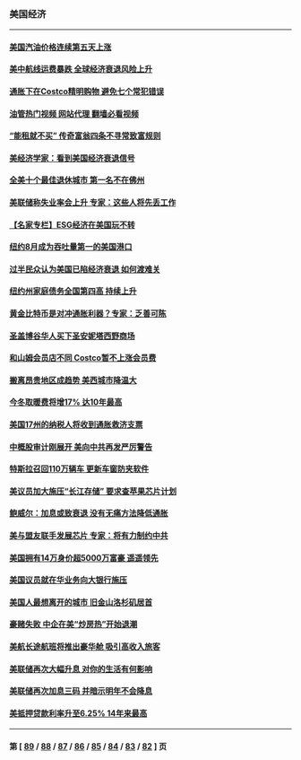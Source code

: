 ### 美国经济
---
#### [美国汽油价格连续第五天上涨](../../pages/ncid1078158/n13832514.md?09260845) 
#### [美中航线运费暴跌 全球经济衰退风险上升](../../pages/ncid1078158/n13832474.md?09260845) 
#### [通胀下在Costco精明购物 避免七个常犯错误](../../pages/ncid1078158/n13828547.md?09260845) 
#### [油管热门视频 网站代理 翻墙必看视频](http://209.222.30.114:81/youtube.html?09260845)
#### [“能租就不买” 传奇富翁四条不寻常致富规则](../../pages/ncid1078158/n13830882.md?09260845) 
#### [美经济学家：看到美国经济衰退信号](../../pages/ncid1078158/n13832272.md?09260845) 
#### [全美十个最佳退休城市 第一名不在佛州](../../pages/ncid1078158/n13832070.md?09260845) 
#### [美联储称失业率会上升 专家：这些人将先丢工作](../../pages/ncid1078158/n13832172.md?09260845) 
#### [【名家专栏】ESG经济在美国玩不转](../../pages/ncid1078158/n13831989.md?09260845) 
#### [纽约8月成为吞吐量第一的美国港口](../../pages/ncid1078158/n13832037.md?09260845) 
#### [过半民众认为美国已陷经济衰退 如何渡难关](../../pages/ncid1078158/n13832147.md?09260845) 
#### [纽约州家庭债务全国第四高 持续上升](../../pages/ncid1078158/n13831704.md?09260845) 
#### [黄金比特币是对冲通胀利器？专家：乏善可陈](../../pages/ncid1078158/n13831604.md?09260845) 
#### [圣盖博谷华人买下圣安妮塔西野商场](../../pages/ncid1078158/n13831665.md?09260845) 
#### [和山姆会员店不同 Costco暂不上涨会员费](../../pages/ncid1078158/n13831474.md?09260845) 
#### [搬离昂贵地区成趋势 美西城市降温大](../../pages/ncid1078158/n13831038.md?09260845) 
#### [今冬取暖费将增17% 达10年最高](../../pages/ncid1078158/n13830993.md?09260845) 
#### [美国17州的纳税人将收到通胀救济支票](../../pages/ncid1078158/n13830953.md?09260845) 
#### [中概股审计刚展开 美向中共再发严厉警告](../../pages/ncid1078158/n13830807.md?09260845) 
#### [特斯拉召回110万辆车 更新车窗防夹软件](../../pages/ncid1078158/n13830697.md?09260845) 
#### [美议员加大施压“长江存储” 要求查苹果芯片计划](../../pages/ncid1078158/n13830569.md?09260845) 
#### [鲍威尔：加息或致衰退 没有无痛方法降低通胀](../../pages/ncid1078158/n13830565.md?09260845) 
#### [美与盟友联手发展芯片 专家：将有力制约中共](../../pages/ncid1078158/n13830450.md?09260845) 
#### [美国拥有14万身价超5000万富豪 遥遥领先](../../pages/ncid1078158/n13830515.md?09260845) 
#### [美国议员就在华业务向大银行施压](../../pages/ncid1078158/n13830452.md?09260845) 
#### [美国人最想离开的城市 旧金山洛杉矶居首](../../pages/ncid1078158/n13830091.md?09260845) 
#### [豪赌失败 中企在美“炒房热”开始退潮](../../pages/ncid1078158/n13829886.md?09260845) 
#### [美航长途航班将推出豪华舱 吸引高收入旅客](../../pages/ncid1078158/n13829885.md?09260845) 
#### [美联储再次大幅升息 对你的生活有何影响](../../pages/ncid1078158/n13829901.md?09260845) 
#### [美联储再次加息三码 并暗示明年不会降息](../../pages/ncid1078158/n13829849.md?09260845) 
#### [美抵押贷款利率升至6.25% 14年来最高](../../pages/ncid1078158/n13829753.md?09260845) 

---
#### 第 [ [89](./89.md?09260845) / [88](./88.md?09260845) / [87](./87.md?09260845) / [86](./86.md?09260845) / [85](./85.md?09260845) / [84](./84.md?09260845) / [83](./83.md?09260845) / [82](./82.md?09260845) ] 页
